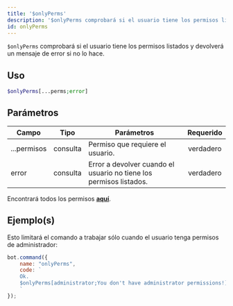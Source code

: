 ```yaml
---
title: '$onlyPerms'
description: '$onlyPerms comprobará si el usuario tiene los permisos listados y devolverá un mensaje de error si no lo hace.'
id: onlyPerms
---
```


`$onlyPerms` comprobará si el usuario tiene los permisos listados y devolverá un mensaje de error si no lo hace.

## Uso

```php
$onlyPerms[...perms;error]
```

## Parámetros

| Campo       | Tipo     | Parámetros                                                         | Requerido |
| ----------- | -------- | ------------------------------------------------------------------ |:---------:|
| ...permisos | consulta | Permiso que requiere el usuario.                                   | verdadero |
| error       | consulta | Error a devolver cuando el usuario no tiene los permisos listados. | verdadero |

Encontrará todos los permisos __[aquí](../../guides/client/2permissionsintents.md)__.

## Ejemplo(s)

Esto limitará el comando a trabajar sólo cuando el usuario tenga permisos de administrador:

```javascript
bot.command({
    name: "onlyPerms",
    code: `
    Ok.
    $onlyPerms[administrator;You don't have administrator permissions!]
    `
});
```